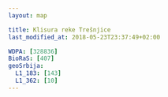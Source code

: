 ```yaml
---
layout: map

title: Klisura reke Trešnjice
last_modified_at: 2018-05-23T23:37:49+02:00

WDPA: [328836]
BioRaS: [407]
geoSrbija:
  L1_183: [143]
  L1_362: [10]
---
```

